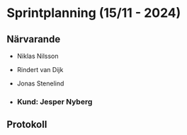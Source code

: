 # Sprintplanning (15/11 -  2024)

## Närvarande
* Niklas Nilsson
* Rindert van Dijk
* Jonas Stenelind

* ### Kund: Jesper Nyberg

## Protokoll